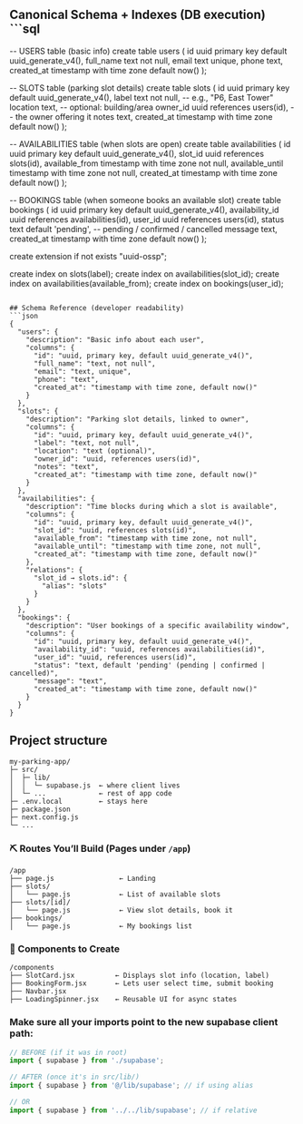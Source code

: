 ## Canonical Schema + Indexes (DB execution) ```sql
-- USERS table (basic info)
create table users (
  id uuid primary key default uuid_generate_v4(),
  full_name text not null,
  email text unique,
  phone text,
  created_at timestamp with time zone default now()
);

-- SLOTS table (parking slot details)
create table slots (
  id uuid primary key default uuid_generate_v4(),
  label text not null,                -- e.g., "P6, East Tower"
  location text,                      -- optional: building/area
  owner_id uuid references users(id), -- the owner offering it
  notes text,
  created_at timestamp with time zone default now()
);

-- AVAILABILITIES table (when slots are open)
create table availabilities (
  id uuid primary key default uuid_generate_v4(),
  slot_id uuid references slots(id),
  available_from timestamp with time zone not null,
  available_until timestamp with time zone not null,
  created_at timestamp with time zone default now()
);

-- BOOKINGS table (when someone books an available slot)
create table bookings (
  id uuid primary key default uuid_generate_v4(),
  availability_id uuid references availabilities(id),
  user_id uuid references users(id),
  status text default 'pending',   -- pending / confirmed / cancelled
  message text,
  created_at timestamp with time zone default now()
);

create extension if not exists "uuid-ossp";

create index on slots(label);
create index on availabilities(slot_id);
create index on availabilities(available_from);
create index on bookings(user_id);
```

## Schema Reference (developer readability)
```json
{
  "users": {
    "description": "Basic info about each user",
    "columns": {
      "id": "uuid, primary key, default uuid_generate_v4()",
      "full_name": "text, not null",
      "email": "text, unique",
      "phone": "text",
      "created_at": "timestamp with time zone, default now()"
    }
  },
  "slots": {
    "description": "Parking slot details, linked to owner",
    "columns": {
      "id": "uuid, primary key, default uuid_generate_v4()",
      "label": "text, not null",
      "location": "text (optional)",
      "owner_id": "uuid, references users(id)",
      "notes": "text",
      "created_at": "timestamp with time zone, default now()"
    }
  },
  "availabilities": {
    "description": "Time blocks during which a slot is available",
    "columns": {
      "id": "uuid, primary key, default uuid_generate_v4()",
      "slot_id": "uuid, references slots(id)",
      "available_from": "timestamp with time zone, not null",
      "available_until": "timestamp with time zone, not null",
      "created_at": "timestamp with time zone, default now()"
    },
    "relations": {
      "slot_id → slots.id": {
        "alias": "slots"
      }
    }
  },
  "bookings": {
    "description": "User bookings of a specific availability window",
    "columns": {
      "id": "uuid, primary key, default uuid_generate_v4()",
      "availability_id": "uuid, references availabilities(id)",
      "user_id": "uuid, references users(id)",
      "status": "text, default 'pending' (pending | confirmed | cancelled)",
      "message": "text",
      "created_at": "timestamp with time zone, default now()"
    }
  }
}
```

## Project structure
```
my-parking-app/
├─ src/
│  ├─ lib/
│  │  └─ supabase.js  ← where client lives
│  └─ ...             ← rest of app code
├─ .env.local         ← stays here
├─ package.json
├─ next.config.js
└─ ...
```

### ⛏ Routes You’ll Build (Pages under `/app`)
```
/app
├── page.js                ← Landing
├── slots/
│   └── page.js            ← List of available slots
├── slots/[id]/
│   └── page.js            ← View slot details, book it
├── bookings/
│   └── page.js            ← My bookings list
```

### 🔧 Components to Create
```
/components
├── SlotCard.jsx          ← Displays slot info (location, label)
├── BookingForm.jsx       ← Lets user select time, submit booking
├── Navbar.jsx
├── LoadingSpinner.jsx    ← Reusable UI for async states
```

### Make sure all your imports point to the new supabase client path:
```js
// BEFORE (if it was in root)
import { supabase } from './supabase';

// AFTER (once it's in src/lib/)
import { supabase } from '@/lib/supabase'; // if using alias

// OR
import { supabase } from '../../lib/supabase'; // if relative
```